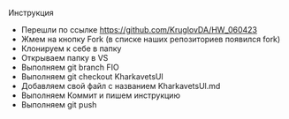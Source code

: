 Инструкция
* Перешли по ссылке https://github.com/KruglovDA/HW_060423
* Жмем на кнопку Fork (в списке наших репозиториев появился fork)
* Клонируем к себе в папку
* Открываем папку в VS
* Выполняем git branch FIO
* Выполняем git checkout KharkavetsUl
* Добавляем свой файл с названием KharkavetsUl.md
*  Выполняем Коммит и пишем инструкцию
*  Выполняем git push